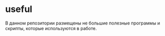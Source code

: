 # useful
В данном репозитории размещены не большие полезные программы и скрипты, которые используются в работе.
